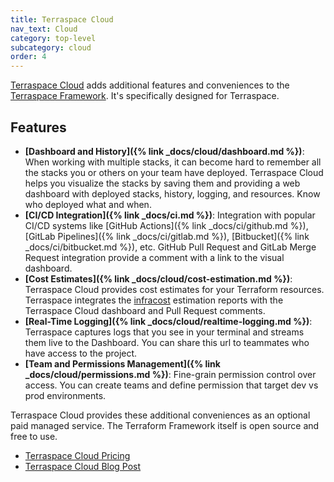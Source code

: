 ```yaml
---
title: Terraspace Cloud
nav_text: Cloud
category: top-level
subcategory: cloud
order: 4
---
```


[Terraspace Cloud](https://app.terraspace.cloud) adds additional features and conveniences to the [Terraspace Framework](https://terraspace.cloud). It's specifically designed for Terraspace.

## Features

* **[Dashboard and History]({% link _docs/cloud/dashboard.md %})**: When working with multiple stacks, it can become hard to remember all the stacks you or others on your team have deployed.  Terraspace Cloud helps you visualize the stacks by saving them and providing a web dashboard with deployed stacks, history, logging, and resources. Know who deployed what and when.
* **[CI/CD Integration]({% link _docs/ci.md %})**: Integration with popular CI/CD systems like [GitHub Actions]({% link _docs/ci/github.md %}), [GitLab Pipelines]({% link _docs/ci/gitlab.md %}), [Bitbucket]({% link _docs/ci/bitbucket.md %}), etc. GitHub Pull Request and GitLab Merge Request integration provide a comment with a link to the visual dashboard.
* **[Cost Estimates]({% link _docs/cloud/cost-estimation.md %})**: Terraspace Cloud provides cost estimates for your Terraform resources. Terraspace integrates the [infracost](https://www.infracost.io/) estimation reports with the Terraspace Cloud dashboard and Pull Request comments.
* **[Real-Time Logging]({% link _docs/cloud/realtime-logging.md %})**: Terraspace captures logs that you see in your terminal and streams them live to the Dashboard. You can share this url to teammates who have access to the project.
* **[Team and Permissions Management]({% link _docs/cloud/permissions.md %})**: Fine-grain permission control over access. You can create teams and define permission that target dev vs prod environments.

Terraspace Cloud provides these additional conveniences as an optional paid managed service. The Terraform Framework itself is open source and free to use.

* [Terraspace Cloud Pricing](https://app.terraspace.cloud/pricing)
* [Terraspace Cloud Blog Post](https://blog.boltops.com/2022/06/10/terraspace-cloud/)
